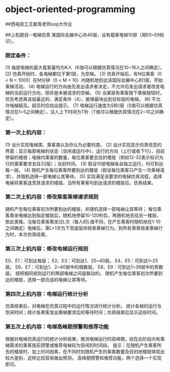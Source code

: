 # object-oriented-programming
##西电软工王献青老师oop大作业

##上机题目--电梯仿真
某国际会展中心共40层，设有载客电梯10部（用E0~E9标识）。
### 限定条件：
(1) 每部电梯的最大载客量均为K人（K值可以根据仿真情况在10~18人之间确定）。
(2) 仿真开始时，各电梯都位于第1层，为空梯。
(3) 仿真开始后，有N位乘客（0 < N < 1000）在M分钟（0 < M < 10）内随机地到达该国际会展中心的1层，开始乘梯活动。
(4) 电梯运行的方向由先发出请求者决定，不允许后发出请求者改变电梯的当前运行方向，除非是未被请求的空梯。
(5) 当某层有乘客按下乘梯按钮时，优先考虑离该层最近的、满足条件（4）、能够最快达到目标层的电梯。
(6) 不允许电梯超员。超员时应给出提示。
(7) 电梯运行速度为S秒/层（S值可以根据仿真情况在1~5之间确定），没人上下时间为T秒（T值可以根据仿真情况在2~10之间确定）。
###	第一次上机内容：
(1) 设计实现电梯类、乘客类以及你认为必要的类。
	(2) 设计实现显示仿真信息的界面：显示每部电梯的状态（空闲或运行中）、运行的方向（上行或者下行）、目前停留的楼层；电梯内乘客的数量，每位乘客要去往的楼层（例如12-32表示标识为12的乘客要求去往32层）；当前时间。
	(3) 假设10部电梯各自独立运行，均可到达每一层。
	(4) 随机产生每位乘客所要到达的楼层（假设每位乘客只产生一次乘梯请求），并随机选择一部电梯让其等待。
	(5) 实现满足该要求的电梯仿真流程，选择电梯将乘客送至其请求的楼层。当所有乘客均到达请求的楼层后，仿真结束。
###	第二次上机内容：修改乘客乘梯请求规则
随机产生每位乘客初次所要到达的楼层，并随机选择一部电梯让其等待；
	每位乘客乘坐电梯达到指定楼层后，随机地停留10-120秒后，再随机地去往另一楼层，依此类推。当每位乘客乘坐过L次（每人的L值不同，在产生乘客时随机地在1-10之间确定）电梯后，第L+1次为下至底层并结束乘梯行为。到所有乘客结束乘梯行为时，本次仿真结束。
###	第三次上机内容：修改电梯运行规则
E0、E1：可到达每层；
	E2、E3：可到达1、25~40层。
	E4、E5：可到达1~25层。
	E6、E7：可到达1、2~40层中的偶数层。
	E8、E9：可到达1~39层中的奇数层。
	按照相同规则运行的两部电梯之间是联动的。
	随机产生每位乘客初次所要到达的楼层，选择一部合适的电梯让其等待。
###	第四次上机内容：电梯运行统计分析
仿真结束后，对电梯在仿真过程中的运行情况进行统计分析。
	统计各梯的运行与空闲时间；统计各乘客发出乘梯要求后的等待时间；仿真结束后显示这些时间。
###	第五次上机内容：电梯高峰期预警和推荐功能
根据对电梯仿真运行的统计分析结果，推测电梯运行的高峰期，给在此阶段内有乘梯需求的乘客提前预警或推荐电梯较为空闲的时间段。
	提示：在随机产生乘客所去的楼层时，加上时间因素，在不同时刻随机产生的乘客数量及目的地楼层体现出较大差别，这样比较容易做出预测。
	高峰期预警和推荐功能，两个选择一个实现即可。
